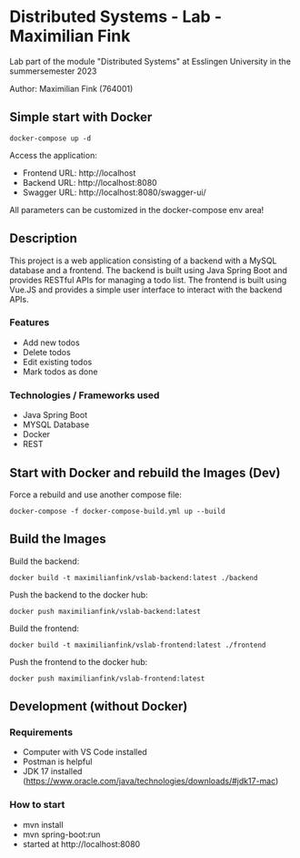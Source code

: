 # Distributed Systems - Lab - Maximilian Fink 

Lab part of the module "Distributed Systems" at Esslingen University in the summersemester 2023

Author: Maximilian Fink (764001)

## Simple start with Docker

`docker-compose up -d`

Access the application: 

- Frontend URL: http://localhost
- Backend URL: http://localhost:8080
- Swagger URL: http://localhost:8080/swagger-ui/

All parameters can be customized in the docker-compose env area!

## Description

This project is a web application consisting of a backend with a MySQL database and a frontend. The backend is built using Java Spring Boot and provides RESTful APIs for managing a todo list. The frontend is built using Vue.JS and provides a simple user interface to interact with the backend APIs.

### Features

- Add new todos
- Delete todos
- Edit existing todos
- Mark todos as done


### Technologies / Frameworks used

* Java Spring Boot
* MYSQL Database
* Docker
* REST
  
## Start with Docker and rebuild the Images (Dev)

Force a rebuild and use another compose file:

`docker-compose -f docker-compose-build.yml up --build`

## Build the Images

Build the backend:

`docker build -t maximilianfink/vslab-backend:latest ./backend`

Push the backend to the docker hub:

`docker push maximilianfink/vslab-backend:latest`

Build the frontend:

`docker build -t maximilianfink/vslab-frontend:latest ./frontend`

Push the frontend to the docker hub:

`docker push maximilianfink/vslab-frontend:latest`


## Development (without Docker)

### Requirements 

* Computer with VS Code installed
* Postman is helpful
* JDK 17 installed (https://www.oracle.com/java/technologies/downloads/#jdk17-mac)

### How to start 

* mvn install
* mvn spring-boot:run
* started at http://localhost:8080

